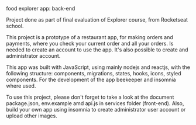 food explorer app: back-end

Project done as part of final evaluation of Explorer course, from Rocketseat school.

This project is a prototype of a restaurant app, for making orders and payments, where you check your current order and all your orders.
Is needed to create an account to use the app. It's also possible to create and administrator account.

This app was built with JavaScript, using mainly nodejs and reactjs, with the following structure: components, migrations, states, hooks, icons, styled components. For the development of the app beekeeper and insomnia where used.

To use this project, please don't forget to take a look at the document package.json, env.example amd api.js in services folder (front-end). Also, build your own app using insomnia to create administrator user account or upload other images.